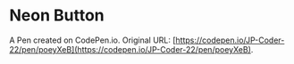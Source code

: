 # Neon Button

A Pen created on CodePen.io. Original URL: [https://codepen.io/JP-Coder-22/pen/poeyXeB](https://codepen.io/JP-Coder-22/pen/poeyXeB).


